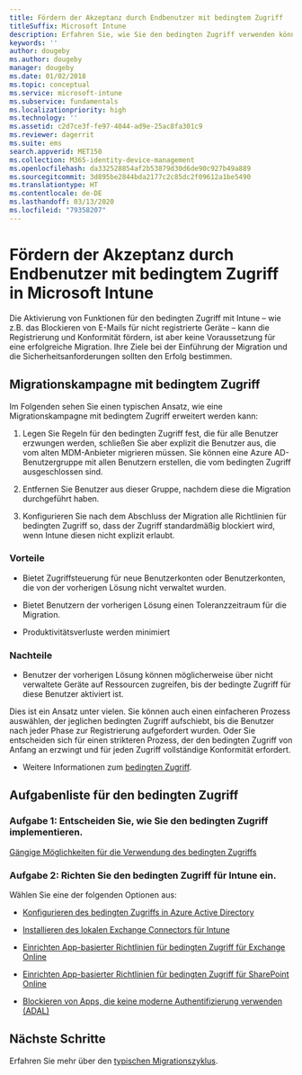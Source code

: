 ```yaml
---
title: Fördern der Akzeptanz durch Endbenutzer mit bedingtem Zugriff
titleSuffix: Microsoft Intune
description: Erfahren Sie, wie Sie den bedingten Zugriff verwenden können, um die Registrierung in Microsoft Intune zu unterstützen.
keywords: ''
author: dougeby
ms.author: dougeby
manager: dougeby
ms.date: 01/02/2018
ms.topic: conceptual
ms.service: microsoft-intune
ms.subservice: fundamentals
ms.localizationpriority: high
ms.technology: ''
ms.assetid: c2d7ce3f-fe97-4044-ad9e-25ac8fa301c9
ms.reviewer: dagerrit
ms.suite: ems
search.appverid: MET150
ms.collection: M365-identity-device-management
ms.openlocfilehash: da332528854af2b53879d30d6de90c927b49a889
ms.sourcegitcommit: 3d895be2844bda2177c2c85dc2f09612a1be5490
ms.translationtype: HT
ms.contentlocale: de-DE
ms.lasthandoff: 03/13/2020
ms.locfileid: "79358207"
---
```

# <a name="drive-end-user-adoption-with-conditional-access-in-microsoft-intune"></a>Fördern der Akzeptanz durch Endbenutzer mit bedingtem Zugriff in Microsoft Intune

Die Aktivierung von Funktionen für den bedingten Zugriff mit Intune – wie z.B. das Blockieren von E-Mails für nicht registrierte Geräte – kann die Registrierung und Konformität fördern, ist aber keine Voraussetzung für eine erfolgreiche Migration. Ihre Ziele bei der Einführung der Migration und die Sicherheitsanforderungen sollten den Erfolg bestimmen.

## <a name="migration-campaign-with-conditional-access"></a>Migrationskampagne mit bedingtem Zugriff

Im Folgenden sehen Sie einen typischen Ansatz, wie eine Migrationskampagne mit bedingtem Zugriff erweitert werden kann:

1. Legen Sie Regeln für den bedingten Zugriff fest, die für alle Benutzer erzwungen werden, schließen Sie aber explizit die Benutzer aus, die vom alten MDM-Anbieter migrieren müssen. Sie können eine Azure AD-Benutzergruppe mit allen Benutzern erstellen, die vom bedingten Zugriff ausgeschlossen sind.

2. Entfernen Sie Benutzer aus dieser Gruppe, nachdem diese die Migration durchgeführt haben.

3. Konfigurieren Sie nach dem Abschluss der Migration alle Richtlinien für bedingten Zugriff so, dass der Zugriff standardmäßig blockiert wird, wenn Intune diesen nicht explizit erlaubt.

### <a name="advantages"></a>Vorteile

- Bietet Zugriffsteuerung für neue Benutzerkonten oder Benutzerkonten, die von der vorherigen Lösung nicht verwaltet wurden.

- Bietet Benutzern der vorherigen Lösung einen Toleranzzeitraum für die Migration.

- Produktivitätsverluste werden minimiert

### <a name="disadvantages"></a>Nachteile

- Benutzer der vorherigen Lösung können möglicherweise über nicht verwaltete Geräte auf Ressourcen zugreifen, bis der bedingte Zugriff für diese Benutzer aktiviert ist.


Dies ist ein Ansatz unter vielen. Sie können auch einen einfacheren Prozess auswählen, der jeglichen bedingten Zugriff aufschiebt, bis die Benutzer nach jeder Phase zur Registrierung aufgefordert wurden. Oder Sie entscheiden sich für einen strikteren Prozess, der den bedingten Zugriff von Anfang an erzwingt und für jeden Zugriff vollständige Konformität erfordert.

- Weitere Informationen zum [bedingten Zugriff](../protect/conditional-access.md).

## <a name="task-list-for-conditional-access"></a>Aufgabenliste für den bedingten Zugriff

### <a name="task-1-decide-how-you-are-going-to-implement-conditional-access"></a>Aufgabe 1: Entscheiden Sie, wie Sie den bedingten Zugriff implementieren.

[Gängige Möglichkeiten für die Verwendung des bedingten Zugriffs](../protect/conditional-access-intune-common-ways-use.md)

### <a name="task-2-set-up-intune-conditional-access"></a>Aufgabe 2: Richten Sie den bedingten Zugriff für Intune ein.

Wählen Sie eine der folgenden Optionen aus:

- [Konfigurieren des bedingten Zugriffs in Azure Active Directory](https://docs.microsoft.com/azure/active-directory/active-directory-conditional-access-azure-portal)

- [Installieren des lokalen Exchange Connectors für Intune](../protect/exchange-connector-install.md)

- [Einrichten App-basierter Richtlinien für bedingten Zugriff für Exchange Online](../protect/app-based-conditional-access-intune-create.md)

- [Einrichten App-basierter Richtlinien für bedingten Zugriff für SharePoint Online](../protect/app-based-conditional-access-intune-create.md)

- [Blockieren von Apps, die keine moderne Authentifizierung verwenden (ADAL)](../protect/app-modern-authentication-block.md)

## <a name="next-steps"></a>Nächste Schritte

Erfahren Sie mehr über den [typischen Migrationszyklus](migration-guide-cycle.md).

